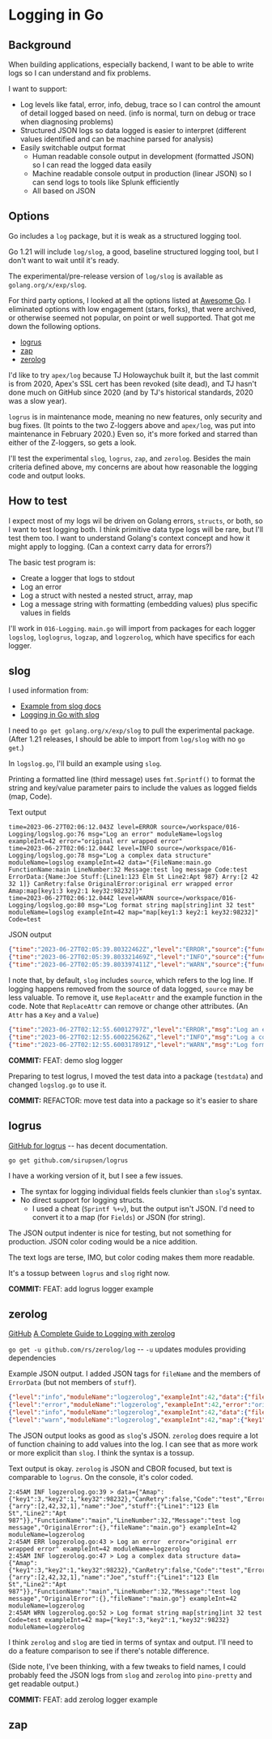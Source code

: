 # Logging in Go

## Background

When building applications, especially backend, I want to be able to write logs so I can understand and fix problems.

I want to support:

* Log levels like fatal, error, info, debug, trace so I can control the amount of detail logged based on need. (info is normal, turn on debug or trace when diagnosing problems)
* Structured JSON logs so data logged is easier to interpret (different values identified and can be machine parsed for analysis)
* Easily switchable output format
  * Human readable console output in development (formatted JSON) so I can read the logged data easily
  * Machine readable console output in production (linear JSON) so I can send logs to tools like Splunk efficiently
  * All based on JSON

## Options

Go includes a `log` package, but it is weak as a structured logging tool.

Go 1.21 will include `log/slog`, a good, baseline structured logging tool, but I don't want to wait until it's ready.

The experimental/pre-release version of `log/slog` is available as `golang.org/x/exp/slog`.

For third party options, I looked at all the options listed at [Awesome Go](https://awesome-go.com/logging). I eliminated options with low engagement (stars, forks), that were archived, or otherwise seemed not popular, on point or well supported. That got me down the following options.

* [logrus](https://github.com/sirupsen/logrus)
* [zap](https://github.com/uber-go/zap)
* [zerolog](https://github.com/rs/zerolog)

I'd like to try `apex/log` because TJ Holowaychuk built it, but the last commit is from 2020, Apex's SSL cert has been revoked (site dead), and TJ hasn't done much on GitHub since 2020 (and by TJ's historical standards, 2020 was a slow year).

`logrus` is in maintenance mode, meaning no new features, only security and bug fixes. (It points to the two Z-loggers above and `apex/log`, was put into maintenance in February 2020.) Even so, it's more forked and starred than either of the Z-loggers, so gets a look.

I'll test the experimental `slog`, `logrus`, `zap`, and `zerolog`. Besides the main criteria defined above, my concerns are about how reasonable the logging code and output looks.

## How to test

I expect most of my logs wil be driven on Golang errors, `structs`, or both, so I want to test logging both. I think primitive data type logs will be rare, but I'll test them too. I want to understand Golang's context concept and how it might apply to logging. (Can a context carry data for errors?)

The basic test program is:

* Create a logger that logs to stdout
* Log an error
* Log a struct with nested a nested struct, array, map
* Log a message string with formatting (embedding values) plus specific values in fields

I'll work in `016-Logging`. `main.go` will import from packages for each logger `logslog`, `loglogrus`, `logzap`, and `logzerolog`, which have specifics for each logger.

## slog

I used information from:

* [Example from slog docs](https://pkg.go.dev/golang.org/x/exp/slog#example-package-Wrapping)
* [Logging in Go with slog](https://thedevelopercafe.com/articles/logging-in-go-with-slog-a7bb489755c2)

I need to `go get golang.org/x/exp/slog` to pull the experimental package. (After 1.21 releases, I should be able to import from `log/slog` with no `go get`.)

In `logslog.go`, I'll build an example using `slog`.

Printing a formatted line (third message) uses `fmt.Sprintf()` to format the string and key/value parameter pairs to include the values as logged fields (map, Code).

Text output

```
time=2023-06-27T02:06:12.043Z level=ERROR source=/workspace/016-Logging/logslog.go:76 msg="Log an error" moduleName=logslog exampleInt=42 error="original err wrapped error"
time=2023-06-27T02:06:12.044Z level=INFO source=/workspace/016-Logging/logslog.go:78 msg="Log a complex data structure" moduleName=logslog exampleInt=42 data="{FileName:main.go FunctionName:main LineNumber:32 Message:test log message Code:test ErrorData:{Name:Joe Stuff:{Line1:123 Elm St Line2:Apt 987} Arry:[2 42 32 1]} CanRetry:false OriginalError:original err wrapped error Amap:map[key1:3 key2:1 key32:98232]}"
time=2023-06-27T02:06:12.044Z level=WARN source=/workspace/016-Logging/logslog.go:80 msg="Log format string map[string]int 32 test" moduleName=logslog exampleInt=42 map="map[key1:3 key2:1 key32:98232]" Code=test
```

JSON output

```json
{"time":"2023-06-27T02:05:39.80322462Z","level":"ERROR","source":{"function":"main.main","file":"/workspace/016-Logging/logslog.go","line":76},"msg":"Log an error","moduleName":"logslog","exampleInt":42,"error":"original err wrapped error"}
{"time":"2023-06-27T02:05:39.803321469Z","level":"INFO","source":{"function":"main.main","file":"/workspace/016-Logging/logslog.go","line":78},"msg":"Log a complex data structure","moduleName":"logslog","exampleInt":42,"data":{"FileName":"main.go","FunctionName":"main","LineNumber":32,"Message":"test log message","Code":"test","ErrorData":{"Name":"Joe","Stuff":{"Line1":"123 Elm St","Line2":"Apt 987"},"Arry":[2,42,32,1]},"CanRetry":false,"OriginalError":{},"Amap":{"key1":3,"key2":1,"key32":98232}}}
{"time":"2023-06-27T02:05:39.803397411Z","level":"WARN","source":{"function":"main.main","file":"/workspace/016-Logging/logslog.go","line":80},"msg":"Log format string map[string]int 32 test","moduleName":"logslog","exampleInt":42,"map":{"key1":3,"key2":1,"key32":98232},"Code":"test"}
```

I note that, by default, `slog` includes `source`, which refers to the log line. If logging happens removed from the source of data logged, `source` may be less valuable. To remove it, use `ReplaceAttr` and the example function in the code. Note that `ReplaceAttr` can remove or change other attributes. (An `Attr` has a `Key` and a `Value`)

```json
{"time":"2023-06-27T02:12:55.60012797Z","level":"ERROR","msg":"Log an error","moduleName":"logslog","exampleInt":42,"error":"original err wrapped error"}
{"time":"2023-06-27T02:12:55.600225626Z","level":"INFO","msg":"Log a complex data structure","moduleName":"logslog","exampleInt":42,"data":{"FileName":"main.go","FunctionName":"main","LineNumber":32,"Message":"test log message","Code":"test","ErrorData":{"Name":"Joe","Stuff":{"Line1":"123 Elm St","Line2":"Apt 987"},"Arry":[2,42,32,1]},"CanRetry":false,"OriginalError":{},"Amap":{"key1":3,"key2":1,"key32":98232}}}
{"time":"2023-06-27T02:12:55.600317891Z","level":"WARN","msg":"Log format string map[string]int 32 test","moduleName":"logslog","exampleInt":42,"map":{"key1":3,"key2":1,"key32":98232},"Code":"test"}
```

**COMMIT:** FEAT: demo slog logger

Preparing to test logrus, I moved the test data into a package (`testdata`) and changed `logslog.go` to use it.

**COMMIT:** REFACTOR: move test data into a package so it's easier to share

## logrus

[GitHub for logrus](https://github.com/sirupsen/logrus) -- has decent documentation.

`go get github.com/sirupsen/logrus`

I have a working version of it, but I see a few issues.

* The syntax for logging individual fields feels clunkier than `slog`'s syntax.
* No direct support for logging structs.
  * I used a cheat (`Sprintf %+v`), but the output isn't JSON. I'd need to convert it to a map (for `Fields`) or JSON (for string).

The JSON output indenter is nice for testing, but not something for production. JSON color coding would be a nice addition.

The text logs are terse, IMO, but color coding makes them more readable.

It's a tossup between `logrus` and `slog` right now.

**COMMIT:** FEAT: add logrus logger example

## zerolog

[GitHub](https://github.com/rs/zerolog)
[A Complete Guide to Logging with zerolog](https://betterstack.com/community/guides/logging/zerolog/)

`go get -u github.com/rs/zerolog/log` -- `-u` updates modules providing dependencies

Example JSON output. I added JSON tags for `fileName` and the members of `ErrorData` (but not members of `stuff`).

```json
{"level":"info","moduleName":"logzerolog","exampleInt":42,"data":{"fileName":"main.go","FunctionName":"main","LineNumber":32,"Message":"test log message","Code":"test","ErrorData":{"name":"Joe","stuff":{"Line1":"123 Elm St","Line2":"Apt 987"},"arry":[2,42,32,1]},"CanRetry":false,"OriginalError":{},"Amap":{"key1":3,"key2":1,"key32":98232}},"time":"2023-06-28T02:32:16Z","caller":"/workspace/016-Logging/logzerolog.go:40"}
{"level":"error","moduleName":"logzerolog","exampleInt":42,"error":"original err wrapped error","time":"2023-06-28T02:32:16Z","caller":"/workspace/016-Logging/logzerolog.go:44","message":"Log an error "}
{"level":"info","moduleName":"logzerolog","exampleInt":42,"data":{"fileName":"main.go","FunctionName":"main","LineNumber":32,"Message":"test log message","Code":"test","ErrorData":{"name":"Joe","stuff":{"Line1":"123 Elm St","Line2":"Apt 987"},"arry":[2,42,32,1]},"CanRetry":false,"OriginalError":{},"Amap":{"key1":3,"key2":1,"key32":98232}},"time":"2023-06-28T02:32:16Z","caller":"/workspace/016-Logging/logzerolog.go:48","message":"Log a complex data structure"}
{"level":"warn","moduleName":"logzerolog","exampleInt":42,"map":{"key1":3,"key2":1,"key32":98232},"Code":"test","time":"2023-06-28T02:32:16Z","caller":"/workspace/016-Logging/logzerolog.go:53","message":"Log format string map[string]int 32 test"}
```

The JSON output looks as good as `slog`'s JSON. `zerolog` does require a lot of function chaining to add values into the log. I can see that as more work or more explicit than `slog`. I think the syntax is a tossup.

Text output is okay. `zerolog` is JSON and CBOR focused, but text is comparable to `logrus`. On the console, it's color coded.

```
2:45AM INF logzerolog.go:39 > data={"Amap":{"key1":3,"key2":1,"key32":98232},"CanRetry":false,"Code":"test","ErrorData":{"arry":[2,42,32,1],"name":"Joe","stuff":{"Line1":"123 Elm St","Line2":"Apt 987"}},"FunctionName":"main","LineNumber":32,"Message":"test log message","OriginalError":{},"fileName":"main.go"} exampleInt=42 moduleName=logzerolog
2:45AM ERR logzerolog.go:43 > Log an error  error="original err wrapped error" exampleInt=42 moduleName=logzerolog
2:45AM INF logzerolog.go:47 > Log a complex data structure data={"Amap":{"key1":3,"key2":1,"key32":98232},"CanRetry":false,"Code":"test","ErrorData":{"arry":[2,42,32,1],"name":"Joe","stuff":{"Line1":"123 Elm St","Line2":"Apt 987"}},"FunctionName":"main","LineNumber":32,"Message":"test log message","OriginalError":{},"fileName":"main.go"} exampleInt=42 moduleName=logzerolog
2:45AM WRN logzerolog.go:52 > Log format string map[string]int 32 test Code=test exampleInt=42 map={"key1":3,"key2":1,"key32":98232} moduleName=logzerolog
```

I think `zerolog` and `slog` are tied in terms of syntax and output. I'll need to do a feature comparison to see if there's notable difference.

(Side note, I've been thinking, with a few tweaks to field names, I could probably feed the JSON logs from `slog` and `zerolog` into `pino-pretty` and get readable output.)

**COMMIT:** FEAT: add zerolog logger example

## zap
